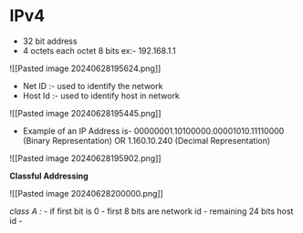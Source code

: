 # IPv4

- 32 bit address
- 4 octets each octet 8 bits
	ex:- 192.168.1.1

![[Pasted image 20240628195624.png]]

-  Net ID :- used to identify the network
-  Host Id :- used to identify host in network

![[Pasted image 20240628195445.png]]


- Example of an IP Address is-
	00000001.10100000.00001010.11110000
	(Binary Representation)
			OR
	1.160.10.240
	(Decimal Representation)


![[Pasted image 20240628195902.png]]

**Classful Addressing**

![[Pasted image 20240628200000.png]]

*class A :*
	- if first bit is 0
	- first 8 bits are network id 
	- remaining 24 bits host id
	- 

